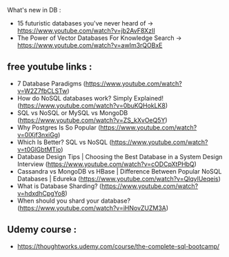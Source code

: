 
What's new in DB :
- 15 futuristic databases you've never heard of -> https://www.youtube.com/watch?v=jb2AvF8XzII
- The Power of Vector Databases For Knowledge Search -> https://www.youtube.com/watch?v=awIm3rQOBxE

## free youtube links :
- 7 Database Paradigms (https://www.youtube.com/watch?v=W2Z7fbCLSTw)
- How do NoSQL databases work? Simply Explained! (https://www.youtube.com/watch?v=0buKQHokLK8)
- SQL vs NoSQL or MySQL vs MongoDB (https://www.youtube.com/watch?v=ZS_kXvOeQ5Y)
- Why Postgres Is So Popular (https://www.youtube.com/watch?v=0lXjf3nxiGg)
- Which Is Better? SQL vs NoSQL (https://www.youtube.com/watch?v=t0GlGbtMTio)
- Database Design Tips | Choosing the Best Database in a System Design Interview (https://www.youtube.com/watch?v=cODCpXtPHbQ)
- Cassandra vs MongoDB vs HBase | Difference Between Popular NoSQL Databases | Edureka (https://www.youtube.com/watch?v=QlqylUeqeis)
- What is Database Sharding? (https://www.youtube.com/watch?v=hdxdhCpgYo8)
- When should you shard your database? (https://www.youtube.com/watch?v=iHNovZUZM3A)


## Udemy course :
- https://thoughtworks.udemy.com/course/the-complete-sql-bootcamp/